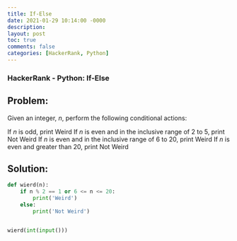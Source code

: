 ```yaml
---
title: If-Else
date: 2021-01-29 10:14:00 -0000
description: 
layout: post
toc: true
comments: false
categories: [HackerRank, Python]
---
```


### HackerRank - Python: If-Else

## Problem:

Given an integer, _n_, perform the following conditional actions:

If _n_ is odd, print Weird
If _n_ is even and in the inclusive range of 2 to 5, print Not Weird
If _n_ is even and in the inclusive range of 6 to 20, print Weird
If _n_ is even and greater than 20, print Not Weird

## Solution:

```python
def wierd(n):
    if n % 2 == 1 or 6 <= n <= 20:
        print('Weird')
    else:
        print('Not Weird')


wierd(int(input()))
```